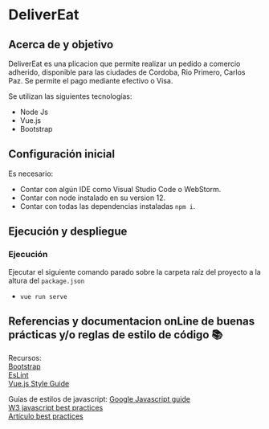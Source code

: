 # DeliverEat

##  Acerca de y objetivo 
DeliverEat es una plicacion que permite realizar un pedido a comercio adherido, disponible para las ciudades de Cordoba, Rio Primero, Carlos Paz.
Se permite el pago mediante efectivo o Visa.

Se utilizan las siguientes tecnologías:

 - Node Js
 - Vue.js
 - Bootstrap
 
##  Configuración inicial 
Es necesario:

 - Contar con algún IDE como Visual Studio Code o WebStorm.
 - Contar con node instalado en su version 12.
 - Contar con todas las dependencias instaladas `npm i`.
 

## Ejecución y despliegue 
### Ejecución

Ejecutar el siguiente comando parado sobre la carpeta raíz del proyecto a la altura del `package.json`

 - `vue run serve`
 

## Referencias y documentacion onLine de buenas prácticas y/o reglas de estilo de código :books:
Recursos: <br />
[Bootstrap](https://getbootstrap.com/)<br />
[EsLint](https://eslint.org/docs/rules/)<br />
[Vue.js Style Guide](https://vuejs.org/v2/style-guide/) <br />

Guías de estilos de javascript:
[Google Javascript guide](https://google.github.io/styleguide/javascriptguide.xml) <br />
[W3 javascript best practices](https://www.w3.org/wiki/JavaScript_best_practices) <br />
[Artículo best practices](https://code.tutsplus.com/tutorials/24-javascript-best-practices-for-beginners--net-5399)
